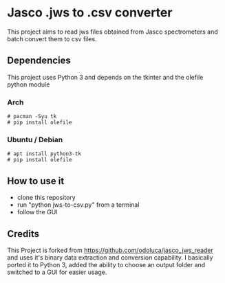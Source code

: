 # Jasco .jws to .csv converter
This project aims to read jws files obtained from Jasco spectrometers and batch convert them to csv files.

## Dependencies
This project uses Python 3 and depends on the tkinter and the olefile python module

### Arch
```shell
# pacman -Syu tk
# pip install olefile
```

### Ubuntu / Debian
```shell
# apt install python3-tk
# pip install olefile
```

## How to use it
- clone this repository
- run "python jws-to-csv.py" from a terminal
- follow the GUI

## Credits
This Project is forked from https://github.com/odoluca/jasco_jws_reader and uses it's binary data extraction and conversion capability.
I basically ported it to Python 3, added the ability to choose an output folder and switched to a GUI for easier usage.